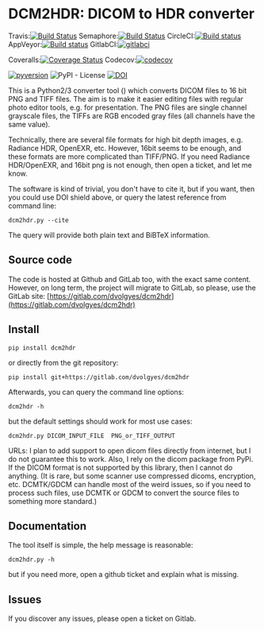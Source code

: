 DCM2HDR: DICOM to HDR converter
===============================
Travis:[![Build Status](https://travis-ci.org/dvolgyes/dcm2hdr.svg?branch=master)](https://travis-ci.org/dvolgyes/dcm2hdr)
Semaphore:[![Build Status](https://semaphoreci.com/api/v1/dvolgyes/dcm2hdr/branches/master/badge.svg)](https://semaphoreci.com/dvolgyes/dcm2hdr)
CircleCI:[![Build status](https://circleci.com/gh/dvolgyes/dcm2hdr.svg?style=svg)](https://circleci.com/gh/dvolgyes/dcm2hdr)
AppVeyor:[![Build status](https://ci.appveyor.com/api/projects/status/fcxff46jgyj32tgo?svg=true)](https://ci.appveyor.com/project/dvolgyes/dcm2hdr)
GitlabCI:[![gitlabci](https://gitlab.com/dvolgyes/dcm2hdr/badges/master/build.svg)](https://gitlab.com/dvolgyes/dcm2hdr/pipelines)

Coveralls:[![Coverage Status](https://coveralls.io/repos/github/dvolgyes/dcm2hdr/badge.svg?branch=master)](https://coveralls.io/github/dvolgyes/dcm2hdr?branch=master)
Codecov:[![codecov](https://codecov.io/gh/dvolgyes/dcm2hdr/branch/master/graph/badge.svg)](https://codecov.io/gh/dvolgyes/dcm2hdr)

[![pyversion](https://img.shields.io/pypi/pyversions/dcm2hdr.svg)](https://pypi.org/project/zenodo-get/)
![PyPI - License](https://img.shields.io/pypi/l/dcm2hdr.svg)
[![DOI](https://zenodo.org/badge/DOI/10.5281/zenodo.1246664.svg)](https://doi.org/10.5281/zenodo.1246664)

This is a Python2/3 converter tool () which converts DICOM files to 16 bit PNG and TIFF files.
The aim is to make it easier editing files with regular photo editor tools, e.g. for presentation.
The PNG files are single channel grayscale files, 
the TIFFs are RGB encoded gray files (all channels have the same value).

Technically, there are several file formats for high bit depth images, e.g. Radiance HDR, OpenEXR, etc.
However, 16bit seems to be enough, and these formats are more complicated than TIFF/PNG.
If you need Radiance HDR/OpenEXR, and 16bit png is not enough, then open a ticket, and let me know.

The software is kind of trivial, you don't have to cite it, but if you want, then you could use DOI shield above,
or query the latest reference from command line:
```
dcm2hdr.py --cite
```
The query will provide both plain text and BiBTeX information.

Source code
-----------

The code is hosted at Github and GitLab too, with the exact same content.
However, on long term, the project will migrate to GitLab, so please, use the GitLab site:
[https://gitlab.com/dvolgyes/dcm2hdr](https://gitlab.com/dvolgyes/dcm2hdr)



Install
-------

```
pip install dcm2hdr
```
or directly from the git repository:
```
pip install git+https://gitlab.com/dvolgyes/dcm2hdr
```

Afterwards, you can query the command line options:
```
dcm2hdr -h
```

but the default settings should work for most use cases:
```
dcm2hdr.py DICOM_INPUT_FILE  PNG_or_TIFF_OUTPUT
```

URLs: I plan to add support to open dicom files directly from internet,
but I do not guarantee this to work. Also, I rely on the dicom 
package from PyPi. If the DICOM format is not supported by this library,
then I cannot do anything. (It is rare, but some scanner use compressed
dicoms, encryption, etc. DCMTK/GDCM can handle most of the weird issues,
so if you need to process such files, use DCMTK or GDCM to convert
the source files to something more standard.)

Documentation
-------------
The tool itself is simple, the help message is reasonable:

```
dcm2hdr.py -h
```

but if you need more, open a github ticket and explain what is missing.

Issues
------
If you discover any issues, please open a ticket on Gitlab.
